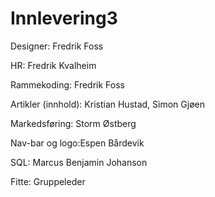 # Innlevering3
Designer: Fredrik Foss

HR: Fredrik Kvalheim

Rammekoding: Fredrik Foss

Artikler (innhold): Kristian Hustad, Simon Gjøen

Markedsføring: Storm Østberg

Nav-bar og logo:Espen Bårdevik

SQL: Marcus Benjamin Johanson

Fitte: Gruppeleder